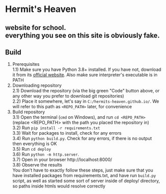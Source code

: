 # Hermit's Heaven  
website for school.  
everything you see on this site is obviously fake.  
---
## Build
1) Prerequisites  
    1.1) Make sure you have Python 3.8+ installed. If you have not, download it from its [official website](https://www.python.org/). Also make sure interpreter's executable is in PATH  
2) Downloading repository  
    2.1) Download the repository (via the big green "Code" button above, or any other way you prefer to download git repositories)  
    2.2) Place it somewhere, let's say in `C:/hermits-heaven.github.io/`. We will refer to this path as `<REPO_PATH>` later, for convenience  
3) Build repository  
    3.1) Open the terminal (`cmd` on Windows), and run `cd <REPO_PATH>` (replace <REPO_PATH> with the path you placed the repository in)  
    3.2) Run `pip install -r requirements.txt`  
    3.3) Wait for packages to install, check for any errors  
    3.4) Run `python build.py`. Check for any errors, if there is no output then everything is OK  
    3.5) Run `cd deploy`  
    3.6) Run `python -m http.server`.  
    3.7) Open in your browser http://localhost:8000/  
    3.8) Observe the results  
You don't have to exactly follow these steps, just make sure that you have installed packages from requirements.txt, and have run `build.py` script, as well as started some sort of server inside of deploy/ directory, so paths inside htmls would resolve correctly

    
